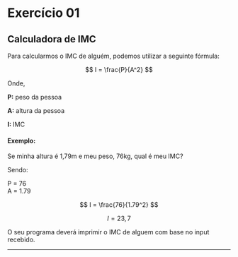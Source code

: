 # Exercício 01

## Calculadora de IMC

Para calcularmos o IMC de alguém, podemos utilizar a seguinte fórmula:

$$ I = \frac{P}{A^2} $$

Onde,

**P:** peso da pessoa

**A:** altura da pessoa

**I:** IMC

#### Exemplo:

Se minha altura é 1,79m e meu peso, 76kg, qual é meu IMC?

Sendo:

P = 76 \
A = 1.79

$$ I = \frac{76}{1.79^2} $$

$$ I = 23,7 $$

O seu programa deverá imprimir o IMC de alguem com base no input recebido.

---

